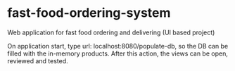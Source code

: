 # fast-food-ordering-system
Web application for fast food ordering and delivering (UI based project)

On application start, type url: localhost:8080/populate-db, so the DB can be filled with the in-memory products.
After this action, the views can be open, reviewed and tested.
